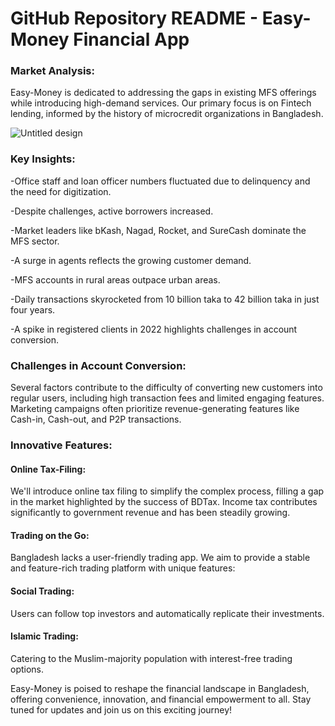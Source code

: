 <h1>GitHub Repository README - Easy-Money Financial App</h1>

<h3> Market Analysis:</h3>
Easy-Money is dedicated to addressing the gaps in existing MFS offerings while introducing high-demand services. Our primary focus is on Fintech lending, informed by the history of microcredit organizations in Bangladesh.

![Untitled design](https://github.com/shajon1211045/Market-analysis-for-a-financial-service-App/assets/59179489/e75c801d-cf89-4498-8312-c3c3116dcb93)


<h3>Key Insights:</h3>

-Office staff and loan officer numbers fluctuated due to delinquency and the need for digitization.

-Despite challenges, active borrowers increased.

-Market leaders like bKash, Nagad, Rocket, and SureCash dominate the MFS sector.

-A surge in agents reflects the growing customer demand.

-MFS accounts in rural areas outpace urban areas.

-Daily transactions skyrocketed from 10 billion taka to 42 billion taka in just four years.

-A spike in registered clients in 2022 highlights challenges in account conversion.

<h3>Challenges in Account Conversion:</h3>
Several factors contribute to the difficulty of converting new customers into regular users, including high transaction fees and limited engaging features. Marketing campaigns often prioritize revenue-generating features like Cash-in, Cash-out, and P2P transactions.

<h3>Innovative Features:</h3>

<h4>Online Tax-Filing:</h4> We'll introduce online tax filing to simplify the complex process, filling a gap in the market highlighted by the success of BDTax. Income tax contributes significantly to government revenue and has been steadily growing.
<h4>Trading on the Go:</h4> Bangladesh lacks a user-friendly trading app. We aim to provide a stable and feature-rich trading platform with unique features:
<h4>Social Trading:</h4> Users can follow top investors and automatically replicate their investments.
<h4>Islamic Trading:</h4> Catering to the Muslim-majority population with interest-free trading options.

Easy-Money is poised to reshape the financial landscape in Bangladesh, offering convenience, innovation, and financial empowerment to all. Stay tuned for updates and join us on this exciting journey!



